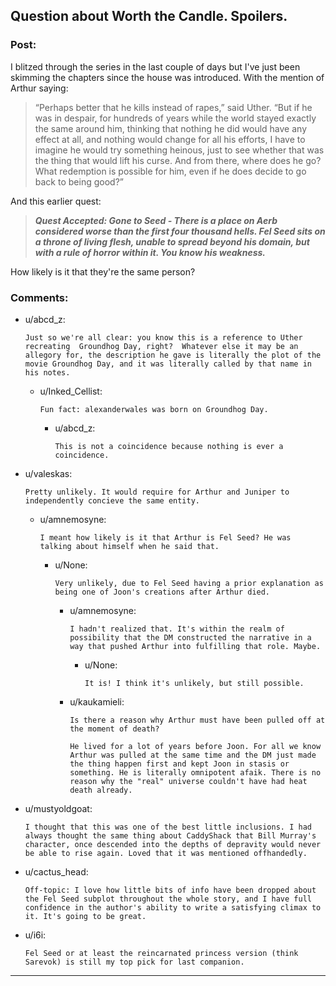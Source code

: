 ## Question about Worth the Candle. Spoilers.

### Post:

I blitzed through the series in the last couple of days but I've just been skimming the chapters since the house was introduced. With the mention of Arthur saying:

>“Perhaps better that he kills instead of rapes,” said Uther. “But if he was in despair, for hundreds of years while the world stayed exactly the same around him, thinking that nothing he did would have any effect at all, and nothing would change for all his efforts, I have to imagine he would try something heinous, just to see whether that was the thing that would lift his curse. And from there, where does he go? What redemption is possible for him, even if he does decide to go back to being good?”

And this earlier quest:

>***Quest Accepted: Gone to Seed \- There is a place on Aerb considered worse than the first four thousand hells. Fel Seed sits on a throne of living flesh, unable to spread beyond his domain, but with a rule of horror within it. You know his weakness.***

How likely is it that they're the same person?

### Comments:

- u/abcd_z:
  ```
  Just so we're all clear: you know this is a reference to Uther recreating  Groundhog Day, right?  Whatever else it may be an allegory for, the description he gave is literally the plot of the movie Groundhog Day, and it was literally called by that name in his notes.
  ```

  - u/Inked_Cellist:
    ```
    Fun fact: alexanderwales was born on Groundhog Day.
    ```

    - u/abcd_z:
      ```
      This is not a coincidence because nothing is ever a coincidence.
      ```

- u/valeskas:
  ```
  Pretty unlikely. It would require for Arthur and Juniper to independently concieve the same entity.
  ```

  - u/amnemosyne:
    ```
    I meant how likely is it that Arthur is Fel Seed? He was talking about himself when he said that.
    ```

    - u/None:
      ```
      Very unlikely, due to Fel Seed having a prior explanation as being one of Joon's creations after Arthur died.
      ```

      - u/amnemosyne:
        ```
        I hadn't realized that. It's within the realm of possibility that the DM constructed the narrative in a way that pushed Arthur into fulfilling that role. Maybe.
        ```

        - u/None:
          ```
          It is! I think it's unlikely, but still possible.
          ```

      - u/kaukamieli:
        ```
        Is there a reason why Arthur must have been pulled off at the moment of death?

        He lived for a lot of years before Joon. For all we know Arthur was pulled at the same time and the DM just made the thing happen first and kept Joon in stasis or something. He is literally omnipotent afaik. There is no reason why the "real" universe couldn't have had heat death already.
        ```

- u/mustyoldgoat:
  ```
  I thought that this was one of the best little inclusions. I had always thought the same thing about CaddyShack that Bill Murray's character, once descended into the depths of depravity would never be able to rise again. Loved that it was mentioned offhandedly.
  ```

- u/cactus_head:
  ```
  Off-topic: I love how little bits of info have been dropped about the Fel Seed subplot throughout the whole story, and I have full confidence in the author's ability to write a satisfying climax to it. It's going to be great.
  ```

- u/i6i:
  ```
  Fel Seed or at least the reincarnated princess version (think Sarevok) is still my top pick for last companion.
  ```

---


